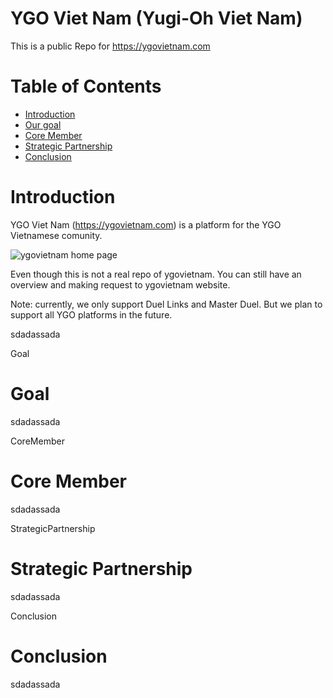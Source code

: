 # YGO Viet Nam (Yugi-Oh Viet Nam)
This is a public Repo for https://ygovietnam.com 

Table of Contents
=================
 * [Introduction](#Introduction)
 * [Our goal](#Goal)
 * [Core Member](#CoreMember)
 * [Strategic Partnership](#StrategicPartnership)
 * [Conclusion](#Conclusion)


<a name="Introduction"/>

# Introduction


YGO Viet Nam (https://ygovietnam.com) is a platform for the YGO Vietnamese comunity. 

![ygovietnam home page](https://ygovietnam.blob.core.windows.net/storage/about%20home%202.PNG)

Even though this is not a real repo of ygovietnam. You can still have an overview and making request to ygovietnam website.

Note: currently, we only support Duel Links and Master Duel. But we plan to support all YGO platforms in the future.


sdadassada

<a name="Goal"/>
Goal

# Goal



sdadassada


<a name="CoreMember"/>
CoreMember

# Core Member



sdadassada


<a name="StrategicPartnership"/>
StrategicPartnership

# Strategic Partnership



sdadassada



<a name="Conclusion"/>
Conclusion

# Conclusion



sdadassada

